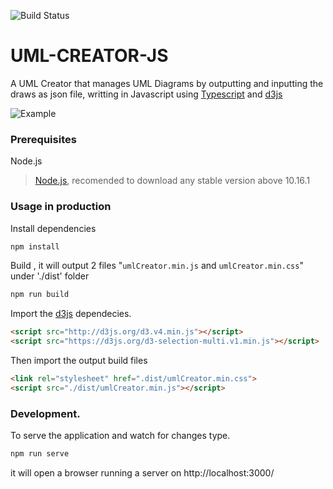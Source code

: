 ![Build Status](https://travis-ci.org/TalissonJunior/UML-CREATOR.svg?branch=master)
# UML-CREATOR-JS

A UML Creator that manages UML Diagrams by outputting and inputting the draws as json file,  writting in Javascript using [Typescript](https://www.typescriptlang.org/) and [d3js](https://d3js.org/) 


![Example](https://github.com/TalissonJunior/UML-CREATOR/tree/master/.github/example.jpg)

### Prerequisites

Node.js 
 
>[Node.js](https://nodejs.org/), recomended to download any stable version above 10.16.1


### Usage in production

Install dependencies
```sh
npm install 
```

Build , it will output 2 files "`umlCreator.min.js` and `umlCreator.min.css`" under './dist' folder

```sh
npm run build 
```


Import the [d3js](https://d3js.org/) dependecies. 
```html
<script src="http://d3js.org/d3.v4.min.js"></script>
<script src="https://d3js.org/d3-selection-multi.v1.min.js"></script>
```

Then import the output build files
```html
<link rel="stylesheet" href=".dist/umlCreator.min.css">
<script src="./dist/umlCreator.min.js"></script>
```

### Development.


To serve the application and watch for changes type. 
```sh
npm run serve
```
it will open a browser running a server on http://localhost:3000/

